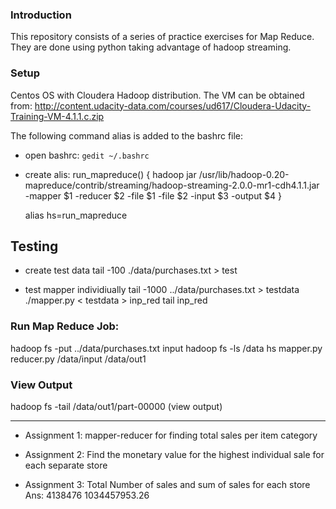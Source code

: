 ### Introduction ###
This repository consists of a series of practice exercises for Map Reduce. 
They are done using python taking advantage of hadoop streaming. 

### Setup ##

Centos OS with Cloudera Hadoop distribution. The VM can be obtained from: http://content.udacity-data.com/courses/ud617/Cloudera-Udacity-Training-VM-4.1.1.c.zip


The following command alias is added to the bashrc file: 
- open bashrc: `gedit ~/.bashrc`

- create alis:
	run_mapreduce() {
		hadoop jar /usr/lib/hadoop-0.20-mapreduce/contrib/streaming/hadoop-streaming-2.0.0-mr1-cdh4.1.1.jar -mapper $1 -reducer $2 -file $1 -file $2 -input $3 -output $4
	}

	alias hs=run_mapreduce

## Testing ##
- create test data 
tail -100  ./data/purchases.txt > test
 
- test mapper individiually
tail -1000 ../data/purchases.txt > testdata
./mapper.py < testdata > inp_red
tail inp_red 

### Run Map Reduce Job: ###
hadoop fs -put ../data/purchases.txt input
hadoop fs -ls /data
hs mapper.py reducer.py /data/input /data/out1

### View Output ###
hadoop fs -tail /data/out1/part-00000 (view output)


____________________________________________________________________________________________________

- Assignment 1: mapper-reducer for finding total sales per item category
- Assignment 2: Find the monetary value for the highest individual sale for each separate store

- Assignment 3: Total Number of sales and sum of sales for each store
	Ans: 4138476	1034457953.26
